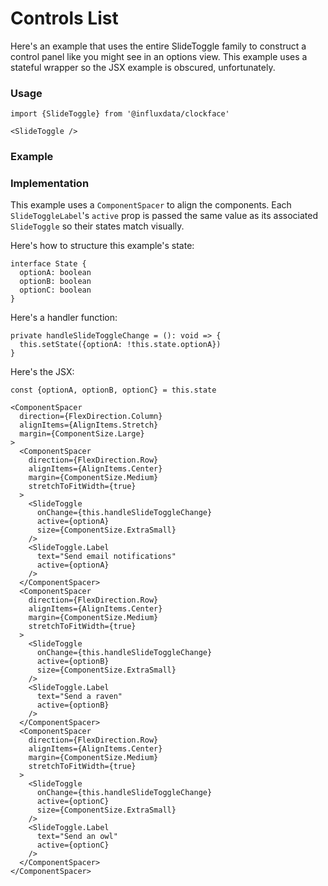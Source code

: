 # Controls List

Here's an example that uses the entire SlideToggle family to construct a control panel like you might see in an options view. This example uses a stateful wrapper so the JSX example is obscured, unfortunately. 

### Usage
```tsx
import {SlideToggle} from '@influxdata/clockface'
```
```tsx
<SlideToggle />
```

### Example
<!-- STORY -->

### Implementation

This example uses a `ComponentSpacer` to align the components. Each `SlideToggleLabel`'s `active` prop is passed the same value as its associated `SlideToggle` so their states match visually.

Here's how to structure this example's state:

```tsx
interface State {
  optionA: boolean
  optionB: boolean
  optionC: boolean
}
```

Here's a handler function:

```tsx
private handleSlideToggleChange = (): void => {
  this.setState({optionA: !this.state.optionA})
}
```

Here's the JSX:

```tsx
const {optionA, optionB, optionC} = this.state
```

```tsx
<ComponentSpacer
  direction={FlexDirection.Column}
  alignItems={AlignItems.Stretch}
  margin={ComponentSize.Large}
>
  <ComponentSpacer
    direction={FlexDirection.Row}
    alignItems={AlignItems.Center}
    margin={ComponentSize.Medium}
    stretchToFitWidth={true}
  >
    <SlideToggle
      onChange={this.handleSlideToggleChange}
      active={optionA}
      size={ComponentSize.ExtraSmall}
    />
    <SlideToggle.Label
      text="Send email notifications"
      active={optionA}
    />
  </ComponentSpacer>
  <ComponentSpacer
    direction={FlexDirection.Row}
    alignItems={AlignItems.Center}
    margin={ComponentSize.Medium}
    stretchToFitWidth={true}
  >
    <SlideToggle
      onChange={this.handleSlideToggleChange}
      active={optionB}
      size={ComponentSize.ExtraSmall}
    />
    <SlideToggle.Label
      text="Send a raven"
      active={optionB}
    />
  </ComponentSpacer>
  <ComponentSpacer
    direction={FlexDirection.Row}
    alignItems={AlignItems.Center}
    margin={ComponentSize.Medium}
    stretchToFitWidth={true}
  >
    <SlideToggle
      onChange={this.handleSlideToggleChange}
      active={optionC}
      size={ComponentSize.ExtraSmall}
    />
    <SlideToggle.Label
      text="Send an owl"
      active={optionC}
    />
  </ComponentSpacer>
</ComponentSpacer>
```


<!-- STORY HIDE START -->

<!-- STORY HIDE END -->

<!-- PROPS -->
